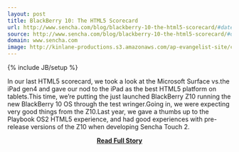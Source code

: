 ```yaml
---
layout: post
title: BlackBerry 10: The HTML5 Scorecard
url: http://www.sencha.com/blog/blackberry-10-the-html5-scorecard/#date:15:00
source: http://www.sencha.com/blog/blackberry-10-the-html5-scorecard/#date:15:00
domain: www.sencha.com
image: http://kinlane-productions.s3.amazonaws.com/ap-evangelist-site/curated/screenshots/8283_www_sencha_com.png
---
```

{% include JB/setup %}<p>In our last HTML5 scorecard, we took a look at the Microsoft Surface vs.the iPad gen4 and gave our nod to the iPad as the best HTML5 platform on tablets.This time, we’re putting the just launched BlackBerry Z10 running the new BlackBerry 10 OS through the test wringer.Going in, we were expecting very good things from the Z10.Last year, we gave a thumbs up to the Playbook OS2 HTML5 experience, and had good experiences with pre-release versions of the Z10 when developing Sencha Touch 2.</p>
<center><p><a href="http://www.sencha.com/blog/blackberry-10-the-html5-scorecard/#date:15:00" style='padding:25px; font-sze:18px; font-weight: bold;'>Read Full Story</a></p></center>
